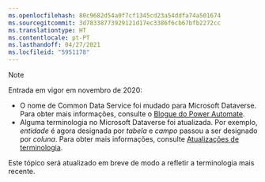 ```yaml
---
ms.openlocfilehash: 80c9682d54a0f7cf1345cd23a54ddfa74a501674
ms.sourcegitcommit: 3d78338773929121d17ec3386f6cb67bfb2272cc
ms.translationtype: HT
ms.contentlocale: pt-PT
ms.lasthandoff: 04/27/2021
ms.locfileid: "5951178"
---
```

> [!NOTE]
> Entrada em vigor em novembro de 2020:
>
> - O nome de Common Data Service foi mudado para Microsoft Dataverse. Para obter mais informações, consulte o [Blogue do Power Automate](https://aka.ms/PAuAppBlog).
> - Alguma terminologia no Microsoft Dataverse foi atualizada. Por exemplo, *entidade* é agora designada por *tabela* e *campo* passou a ser designado por *coluna*. Para obter mais informações, consulte [Atualizações de terminologia](/powerapps/maker/data-platform/data-platform-intro).
>
> Este tópico será atualizado em breve de modo a refletir a terminologia mais recente.